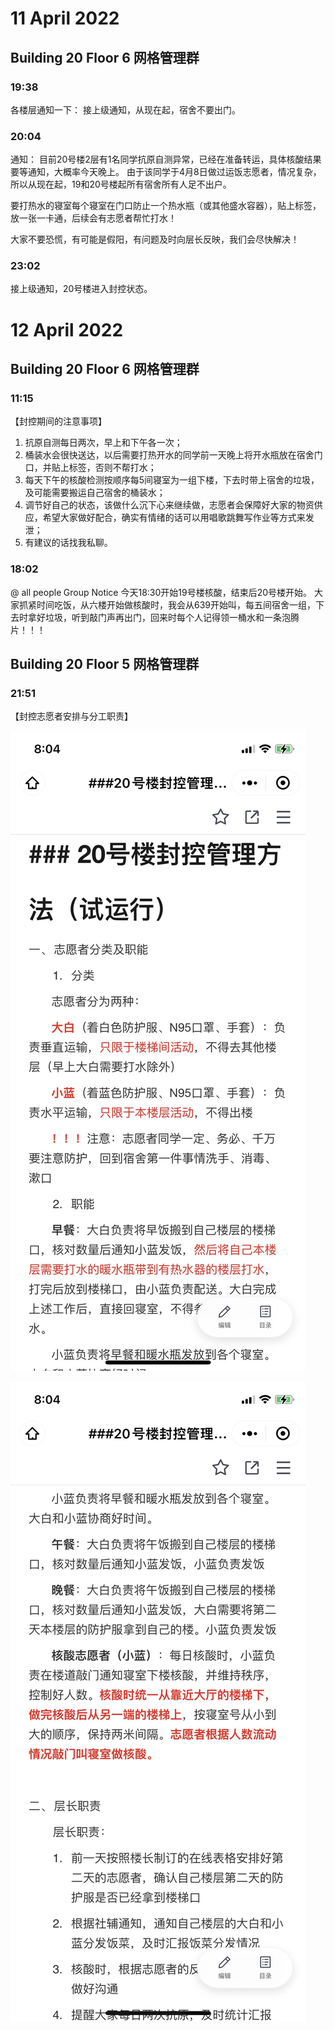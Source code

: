 # 11 April 2022

## Building 20 Floor 6 网格管理群

### 19:38
各楼层通知一下：
接上级通知，从现在起，宿舍不要出门。

### 20:04
通知：
目前20号楼2层有1名同学抗原自测异常，已经在准备转运，具体核酸结果要等通知，大概率今天晚上。
由于该同学于4月8日做过运饭志愿者，情况复杂，所以从现在起，19和20号楼起所有宿舍所有人足不出户。

要打热水的寝室每个寝室在门口防止一个热水瓶（或其他盛水容器），贴上标签，放一张一卡通，后续会有志愿者帮忙打水！

大家不要恐慌，有可能是假阳，有问题及时向层长反映，我们会尽快解决！

### 23:02
接上级通知，20号楼进入封控状态。

# 12 April 2022

## Building 20 Floor 6 网格管理群

### 11:15
【封控期间的注意事项】
1. 抗原自测每日两次，早上和下午各一次；
2. 桶装水会很快送达，以后需要打热开水的同学前一天晚上将开水瓶放在宿舍门口，并贴上标签，否则不帮打水；
3. 每天下午的核酸检测按顺序每5间寝室为一组下楼，下去时带上宿舍的垃圾，及可能需要搬运自己宿舍的桶装水；
4. 调节好自己的状态，该做什么沉下心来继续做，志愿者会保障好大家的物资供应，希望大家做好配合，确实有情绪的话可以用唱歌跳舞写作业等方式来发泄；
5. 有建议的话找我私聊。

### 18:02
@ all people Group Notice
今天18:30开始19号楼核酸，结束后20号楼开始。
大家抓紧时间吃饭，从六楼开始做核酸时，我会从639开始叫，每五间宿舍一组，下去时拿好垃圾，听到敲门声再出门，回来时每个人记得领一桶水和一条泡腾片！！！

## Building 20 Floor 5 网格管理群

### 21:51

【封控志愿者安排与分工职责】

![Building_20_management_method_for_sealing_control_1](../img/Building_20_management_method_for_sealing_control_1.JPG)

![Building_20_management_method_for_sealing_control_2](../img/Building_20_management_method_for_sealing_control_2.JPG)

